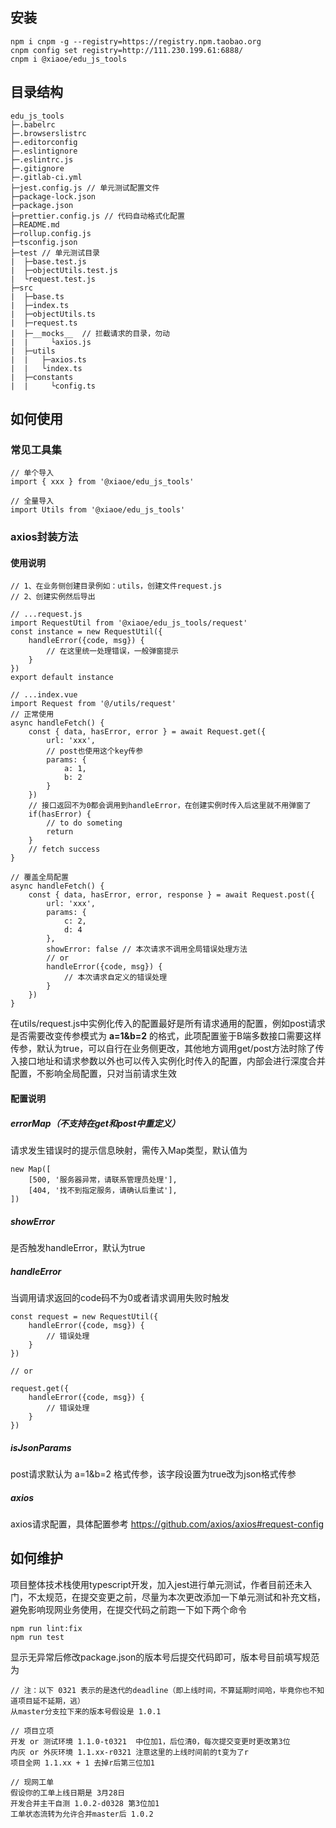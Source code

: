 ## 安装
```
npm i cnpm -g --registry=https://registry.npm.taobao.org
cnpm config set registry=http://111.230.199.61:6888/
cnpm i @xiaoe/edu_js_tools
```
## 目录结构
```
edu_js_tools  
├─.babelrc
├─.browserslistrc
├─.editorconfig
├─.eslintignore
├─.eslintrc.js
├─.gitignore
├─.gitlab-ci.yml
├─jest.config.js // 单元测试配置文件
├─package-lock.json
├─package.json
├─prettier.config.js // 代码自动格式化配置
├─README.md
├─rollup.config.js
├─tsconfig.json
├─test // 单元测试目录
|  ├─base.test.js
|  ├─objectUtils.test.js
|  └request.test.js
├─src
|  ├─base.ts
|  ├─index.ts
|  ├─objectUtils.ts
|  ├─request.ts
|  ├─__mocks__  // 拦截请求的目录，勿动
|  |     └axios.js
|  ├─utils
|  |   ├─axios.ts
|  |   └index.ts
|  ├─constants
|  |     └config.ts
```

## 如何使用
### 常见工具集
```
// 单个导入
import { xxx } from '@xiaoe/edu_js_tools'

// 全量导入
import Utils from '@xiaoe/edu_js_tools'
```
### axios封装方法
#### 使用说明
```
// 1、在业务侧创建目录例如：utils，创建文件request.js
// 2、创建实例然后导出

// ...request.js
import RequestUtil from '@xiaoe/edu_js_tools/request'
const instance = new RequestUtil({
    handleError({code, msg}) {
        // 在这里统一处理错误，一般弹窗提示
    }
})
export default instance

// ...index.vue
import Request from '@/utils/request'
// 正常使用
async handleFetch() {
    const { data, hasError, error } = await Request.get({
        url: 'xxx',
        // post也使用这个key传参
        params: {
            a: 1,
            b: 2
        }
    })
    // 接口返回不为0都会调用到handleError，在创建实例时传入后这里就不用弹窗了
    if(hasError) {
        // to do someting
        return
    }
    // fetch success
}

// 覆盖全局配置
async handleFetch() {
    const { data, hasError, error, response } = await Request.post({
        url: 'xxx',
        params: {
            c: 2,
            d: 4
        },
        showError: false // 本次请求不调用全局错误处理方法
        // or
        handleError({code, msg}) {
            // 本次请求自定义的错误处理
        }
    })
}
```
在utils/request.js中实例化传入的配置最好是所有请求通用的配置，例如post请求是否需要改变传参模式为 **a=1&b=2** 的格式，此项配置鉴于B端多数接口需要这样传参，默认为true，可以自行在业务侧更改，其他地方调用get/post方法时除了传入接口地址和请求参数以外也可以传入实例化时传入的配置，内部会进行深度合并配置，不影响全局配置，只对当前请求生效

#### 配置说明
##### errorMap（不支持在get和post中重定义）
请求发生错误时的提示信息映射，需传入Map类型，默认值为  
```
new Map([
    [500, '服务器异常，请联系管理员处理'],
    [404, '找不到指定服务，请确认后重试'],
])
```
##### showError
是否触发handleError，默认为true
##### handleError
当调用请求返回的code码不为0或者请求调用失败时触发
```
const request = new RequestUtil({
    handleError({code, msg}) {
        // 错误处理
    }
})

// or

request.get({
    handleError({code, msg}) {
        // 错误处理
    }
})
```
##### isJsonParams
post请求默认为 a=1&b=2 格式传参，该字段设置为true改为json格式传参
##### axios
axios请求配置，具体配置参考 https://github.com/axios/axios#request-config
## 如何维护
项目整体技术栈使用typescript开发，加入jest进行单元测试，作者目前还未入门，不太规范，在提交变更之前，尽量为本次更改添加一下单元测试和补充文档，避免影响现网业务使用，在提交代码之前跑一下如下两个命令
```
npm run lint:fix
npm run test
```
显示无异常后修改package.json的版本号后提交代码即可，版本号目前填写规范为
```
// 注：以下 0321 表示的是迭代的deadline（即上线时间，不算延期时间哈，毕竟你也不知道项目延不延期，逃）
从master分支拉下来的版本号假设是 1.0.1

// 项目立项
开发 or 测试环境 1.1.0-t0321  中位加1，后位清0，每次提交变更时更改第3位
内灰 or 外灰环境 1.1.xx-r0321 注意这里的上线时间前的t变为了r
项目全网 1.1.xx + 1 去掉r后第三位加1

// 现网工单
假设你的工单上线日期是 3月28日
开发合并主干自测 1.0.2-d0328 第3位加1
工单状态流转为允许合并master后 1.0.2
```